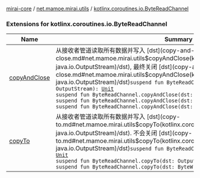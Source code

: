 [mirai-core](../../index.md) / [net.mamoe.mirai.utils](../index.md) / [kotlinx.coroutines.io.ByteReadChannel](./index.md)

### Extensions for kotlinx.coroutines.io.ByteReadChannel

| Name | Summary |
|---|---|
| [copyAndClose](copy-and-close.md) | 从接收者管道读取所有数据并写入 [dst](copy-and-close.md#net.mamoe.mirai.utils$copyAndClose(kotlinx.coroutines.io.ByteReadChannel, java.io.OutputStream)/dst), 最终关闭 [dst](copy-and-close.md#net.mamoe.mirai.utils$copyAndClose(kotlinx.coroutines.io.ByteReadChannel, java.io.OutputStream)/dst)`suspend fun ByteReadChannel.copyAndClose(dst: OutputStream): `[`Unit`](https://kotlinlang.org/api/latest/jvm/stdlib/kotlin/-unit/index.html)<br>`suspend fun ByteReadChannel.copyAndClose(dst: Output): `[`Unit`](https://kotlinlang.org/api/latest/jvm/stdlib/kotlin/-unit/index.html)<br>`suspend fun ByteReadChannel.copyAndClose(dst: ByteWriteChannel): `[`Unit`](https://kotlinlang.org/api/latest/jvm/stdlib/kotlin/-unit/index.html)<br>`suspend fun ByteReadChannel.copyAndClose(dst: ByteWriteChannel): `[`Unit`](https://kotlinlang.org/api/latest/jvm/stdlib/kotlin/-unit/index.html) |
| [copyTo](copy-to.md) | 从接收者管道读取所有数据并写入 [dst](copy-to.md#net.mamoe.mirai.utils$copyTo(kotlinx.coroutines.io.ByteReadChannel, java.io.OutputStream)/dst). 不会关闭 [dst](copy-to.md#net.mamoe.mirai.utils$copyTo(kotlinx.coroutines.io.ByteReadChannel, java.io.OutputStream)/dst)`suspend fun ByteReadChannel.copyTo(dst: OutputStream): `[`Unit`](https://kotlinlang.org/api/latest/jvm/stdlib/kotlin/-unit/index.html)<br>`suspend fun ByteReadChannel.copyTo(dst: Output): `[`Unit`](https://kotlinlang.org/api/latest/jvm/stdlib/kotlin/-unit/index.html)<br>`suspend fun ByteReadChannel.copyTo(dst: ByteWriteChannel): `[`Unit`](https://kotlinlang.org/api/latest/jvm/stdlib/kotlin/-unit/index.html) |
